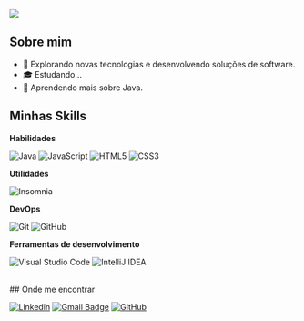 ![](https://komarev.com/ghpvc/?username=iuricode&color=006bed)

## Sobre mim

- 🤔 Explorando novas tecnologias e desenvolvendo soluções de software.
- 🎓 Estudando...
- 🌱 Aprendendo mais sobre Java.

## Minhas Skills

**Habilidades**

![Java](https://img.shields.io/badge/java-%23ED8B00.svg?style=for-the-badge&logo=openjdk&logoColor=white)
![JavaScript](https://img.shields.io/badge/javascript-%23323330.svg?style=for-the-badge&logo=javascript&logoColor=%23F7DF1E)
![HTML5](https://img.shields.io/badge/html5-%23E34F26.svg?style=for-the-badge&logo=html5&logoColor=white)
![CSS3](https://img.shields.io/badge/css3-%231572B6.svg?style=for-the-badge&logo=css3&logoColor=white)

**Utilidades**

![Insomnia](https://img.shields.io/badge/-Insomnia-333333?style=flat&logo=insomnia)

**DevOps**

![Git](https://img.shields.io/badge/-Git-333333?style=flat&logo=git)
![GitHub](https://img.shields.io/badge/-GitHub-333333?style=flat&logo=github)

**Ferramentas de desenvolvimento**

![Visual Studio Code](https://img.shields.io/badge/Visual%20Studio%20Code-0078d7.svg?style=flat-square&logo=visual-studio-code&logoColor=white)
![IntelliJ IDEA](https://img.shields.io/badge/IntelliJIDEA-000000.svg?style=flat-square&logo=intellij-idea&logoColor=white)

<br/>
## Onde me encontrar

[![Linkedin](https://img.shields.io/badge/-Kauan-blue?style=flat-square&logo=Linkedin&logoColor=white&link=https://www.linkedin.com/in/kauan-alexandre-97b763217/)](https://www.linkedin.com/in/kauan-alexandre-97b763217/)
[![Gmail Badge](https://img.shields.io/badge/-atomicroyale334@gmail.com-006bed?style=flat-square&logo=Gmail&logoColor=white&link=mailto:atomicroyale334@gmail.com)](mailto:atomicroyale334@gmail.com)
[![GitHub](https://img.shields.io/badge/github-%23121011.svg?style=flat-square&logo=github&logoColor=white)](https://github.com/KaAlexandre)
